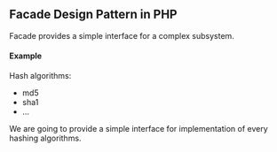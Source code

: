 ## Facade Design Pattern in PHP

Facade provides a simple interface for a complex subsystem. 

#### Example

Hash algorithms:
- md5
- sha1
- ...


We are going to provide a simple interface for implementation of every hashing algorithms.
